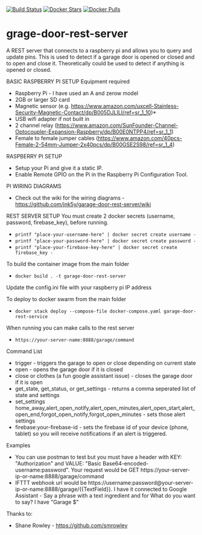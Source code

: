[![Build Status](https://travis-ci.com/jnk5y/garage-door-rest-server.svg?branch=master)](https://travis-ci.com/jnk5y/garage-door-rest-server)
[![Docker Stars](https://img.shields.io/docker/stars/jnk5y/garage-door-rest-server.svg)](https://hub.docker.com/r/jnk5y/shepherd/) 
[![Docker Pulls](https://img.shields.io/docker/pulls/jnk5y/garage-door-rest-server.svg)](https://hub.docker.com/r/jnk5y/garage-door-rest-server/)

grage-door-rest-server
===============

A REST server that connects to a raspberry pi and allows you to query and update pins. This is used to detect if a garage door is opened or closed and to open and close it. Theoretically could be used to detect if anything is opened or closed.

BASIC RASPBERRY PI SETUP
Equipment required
* Raspberry Pi - I have used an A and zerow model
* 2GB or larger SD card
* Magnetic sensor (e.g. https://www.amazon.com/uxcell-Stainless-Security-Magnetic-Contact/dp/B005DJLILI/ref=sr_1_10)*
* USB wifi adapter if not built in
* 2 channel relay (https://www.amazon.com/SunFounder-Channel-Optocoupler-Expansion-Raspberry/dp/B00E0NTPP4/ref=sr_1_1)
* Female to female jumper cables (https://www.amazon.com/40pcs-Female-2-54mm-Jumper-2x40pcs/dp/B00GSE2S98/ref=sr_1_4)

RASPBERRY PI SETUP
* Setup your Pi and give it a static IP.
* Enable Remote GPIO on the Pi in the Raspberry Pi Configuration Tool.

PI WIRING DIAGRAMS
* Check out the wiki for the wiring diagrams - https://github.com/jnk5y/garage-door-rest-server/wiki

REST SERVER SETUP
You must create 2 docker secrets (username, password, firebase_key), before running.
 * `printf "place-your-username-here" | docker secret create username -`
 * `printf "place-your-password-here" | docker secret create password -`
 * `printf "place-your-firebase-key-here" | docker secret create firebase_key -`
 
To build the container image from the main folder
 * `docker build . -t garage-door-rest-server`
 
Update the config.ini file with your raspberry pi IP address
 
To deploy to docker swarm from the main folder
 * `docker stack deploy --compose-file docker-compose.yaml garage-door-rest-service`
 
When running you can make calls to the rest server
 * `https://your-server-name:8888/garage/command`
 
Command List
 * trigger - triggers the garage to open or close depending on current state
 * open - opens the garage door if it is closed
 * close or clothes (a fun google assistant issue) - closes the garage door if it is open
 * get_state, get_status, or get_settings - returns a comma seperated list of state and settings
 * set_settings home_away,alert_open_notify,alert_open_minutes,alert_open_start,alert_open_end,forgot_open_notify,forgot_open_minutes - sets those alert settings
 * firebase:your-firebase-id - sets the firebase id of your device (phone, tablet) so you will receive notifications if an alert is triggered.
 
Examples
 * You can use postman to test but you must have a header with KEY: "Authorization" and VALUE: "Basic Base64-encoded-username:password". Your request would be GET https://your-server-ip-or-name:8888/garage/command 
 * IFTTT webhook url would be https://username:password@your-server-ip-or-name:8888/garage/{{TextField}}. I have it connected to Google Assistant - Say a phrase with a text ingredient and for What do you want to say? I have "Garage $"
 
Thanks to:
* Shane Rowley - https://github.com/smrowley
